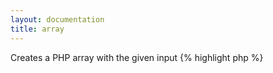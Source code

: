 ```yaml
---
layout: documentation
title: array
---
```


Creates a PHP array with the given input
{% highlight php %}
<?php
array(array $rest)
{% endhighlight %}

* **rest**: any number of values of variables, either with named parameters to build an associative array or without for an auto-indexed array

## Associative Array Example
{% highlight smarty %}
{assign array(name="Bob" gender="male") user}
{$user.name} is {$user.gender}
{% endhighlight %}

## Output
{% highlight text %}
Bob is male
{% endhighlight %}


## Auto-indexed Array Examples
{% highlight smarty %}
{assign array("Bob" "John") users}
First user is : {$users.0}
User list : {foreach $users user}{$user} {/foreach}
{% endhighlight %}

## Output
{% highlight text %}
First user is : Bob
User list : Bob John
{% endhighlight %}